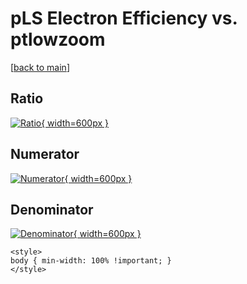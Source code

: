 # pLS Electron Efficiency vs. ptlowzoom

[[back to main](./)]



## Ratio

[![Ratio](../mtv/var/pLS_11_eff_ptlowzoom.png){ width=600px }](../mtv/var/pLS_11_eff_ptlowzoom.pdf)

## Numerator

[![Numerator](../mtv/num/pLS_11_eff_ptlowzoom_num0.png){ width=600px }](../mtv/num/pLS_11_eff_ptlowzoom_num0.pdf)

## Denominator

[![Denominator](../mtv/den/pLS_11_eff_ptlowzoom_den.png){ width=600px }](../mtv/den/pLS_11_eff_ptlowzoom_den.pdf)


``` {=html}
<style>
body { min-width: 100% !important; }
</style>
```
